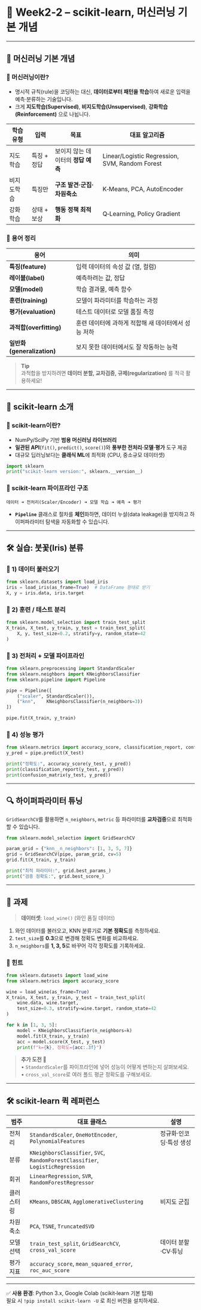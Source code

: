 
# 📘 Week2‑2 – scikit‑learn, 머신러닝 기본 개념
---

## 🤖 머신러닝 기본 개념

### 🔹 머신러닝이란?
- 명시적 규칙(rule)을 코딩하는 대신, **데이터로부터 패턴을 학습**하여 새로운 입력을 예측·분류하는 기술입니다.  
- 크게 **지도학습(Supervised)**, **비지도학습(Unsupervised)**, **강화학습(Reinforcement)** 으로 나뉩니다.

| 학습 유형 | 입력 | 목표 | 대표 알고리즘 |
|-----------|------|------|--------------|
| 지도학습 | 특징 + 정답 | 보이지 않는 데이터의 **정답 예측** | Linear/Logistic Regression, SVM, Random Forest |
| 비지도학습 | 특징만 | **구조 발견·군집·차원축소** | K‑Means, PCA, AutoEncoder |
| 강화학습 | 상태 + 보상 | **행동 정책 최적화** | Q‑Learning, Policy Gradient |

### 🔹 용어 정리
| 용어 | 의미 |
|------|------|
| **특징(feature)** | 입력 데이터의 속성 값 (열, 컬럼) |
| **레이블(label)** | 예측하려는 값, 정답 |
| **모델(model)** | 학습 결과물, 예측 함수 |
| **훈련(training)** | 모델이 파라미터를 학습하는 과정 |
| **평가(evaluation)** | 테스트 데이터로 모델 품질 측정 |
| **과적합(overfitting)** | 훈련 데이터에 과하게 적합해 새 데이터에서 성능 저하 |
| **일반화(generalization)** | 보지 못한 데이터에서도 잘 작동하는 능력 |

> **Tip**   
> 과적합을 방지하려면 **데이터 분할, 교차검증, 규제(regularization)** 를 적극 활용하세요!

---

## 🔧 scikit‑learn 소개

### 🔹 scikit‑learn이란?
- NumPy/SciPy 기반 **범용 머신러닝 라이브러리**  
- **일관된 API**(`fit()`, `predict()`, `score()`)와 **풍부한 전처리·모델·평가** 도구 제공  
- 대규모 딥러닝보다는 **클래식 ML**에 최적화 (CPU, 중소규모 데이터셋)

```python
import sklearn
print("scikit-learn version:", sklearn.__version__)
```

### 🔹 scikit‑learn 파이프라인 구조
```
데이터 ➜ 전처리(Scaler/Encoder) ➜ 모델 학습 ➜ 예측 ➜ 평가
```
- **`Pipeline`** 클래스로 절차를 **체인**화하면, 데이터 누설(data leakage)을 방지하고 하이퍼파라미터 탐색을 자동화할 수 있습니다.

---

## 🛠️ 실습: 붓꽃(Iris) 분류

### 🔹 1) 데이터 불러오기
```python
from sklearn.datasets import load_iris
iris = load_iris(as_frame=True)  # DataFrame 형태로 받기
X, y = iris.data, iris.target
```

### 🔹 2) 훈련 / 테스트 분리
```python
from sklearn.model_selection import train_test_split
X_train, X_test, y_train, y_test = train_test_split(
    X, y, test_size=0.2, stratify=y, random_state=42
)
```

### 🔹 3) 전처리 + 모델 파이프라인
```python
from sklearn.preprocessing import StandardScaler
from sklearn.neighbors import KNeighborsClassifier
from sklearn.pipeline import Pipeline

pipe = Pipeline([
    ("scaler", StandardScaler()),
    ("knn",    KNeighborsClassifier(n_neighbors=3))
])

pipe.fit(X_train, y_train)
```

### 🔹 4) 성능 평가
```python
from sklearn.metrics import accuracy_score, classification_report, confusion_matrix
y_pred = pipe.predict(X_test)

print("정확도:", accuracy_score(y_test, y_pred))
print(classification_report(y_test, y_pred))
print(confusion_matrix(y_test, y_pred))
```

---

## 🔍 하이퍼파라미터 튜닝

`GridSearchCV`를 활용하면 `n_neighbors`, `metric` 등 파라미터를 **교차검증**으로 최적화할 수 있습니다.

```python
from sklearn.model_selection import GridSearchCV

param_grid = {"knn__n_neighbors": [1, 3, 5, 7]}
grid = GridSearchCV(pipe, param_grid, cv=5)
grid.fit(X_train, y_train)

print("최적 파라미터:", grid.best_params_)
print("검증 정확도:", grid.best_score_)
```

---

## 🧪 과제

> **데이터셋**: `load_wine()` (와인 품질 데이터)

1. 와인 데이터를 불러오고, KNN 분류기로 **기본 정확도**를 측정하세요.  
2. `test_size`를 **0.3**으로 변경해 정확도 변화를 비교하세요.  
3. `n_neighbors`를 **1, 3, 5**로 바꾸어 각각 정확도를 기록하세요.

### 🔑 힌트
```python
from sklearn.datasets import load_wine
from sklearn.metrics import accuracy_score

wine = load_wine(as_frame=True)
X_train, X_test, y_train, y_test = train_test_split(
    wine.data, wine.target,
    test_size=0.3, stratify=wine.target, random_state=42
)

for k in [1, 3, 5]:
    model = KNeighborsClassifier(n_neighbors=k)
    model.fit(X_train, y_train)
    acc = model.score(X_test, y_test)
    print(f"k={k}, 정확도={acc:.3f}")
```
> **추가 도전 🌟**   
> • `StandardScaler`를 파이프라인에 넣어 성능이 어떻게 변하는지 살펴보세요.  
> • `cross_val_score`로 여러 폴드 평균 정확도를 구해보세요.

---

## 🛠️ scikit‑learn 퀵 레퍼런스

| 범주 | 대표 클래스 | 설명 |
|------|-------------|------|
| 전처리 | `StandardScaler`, `OneHotEncoder`, `PolynomialFeatures` | 정규화·인코딩·특성 생성 |
| 분류 | `KNeighborsClassifier`, `SVC`, `RandomForestClassifier`, `LogisticRegression` | |
| 회귀 | `LinearRegression`, `SVR`, `RandomForestRegressor` | |
| 클러스터링 | `KMeans`, `DBSCAN`, `AgglomerativeClustering` | 비지도 군집 |
| 차원축소 | `PCA`, `TSNE`, `TruncatedSVD` | |
| 모델 선택 | `train_test_split`, `GridSearchCV`, `cross_val_score` | 데이터 분할·CV·튜닝 |
| 평가 지표 | `accuracy_score`, `mean_squared_error`, `roc_auc_score` | |

---

✅ **사용 환경**: Python 3.x, Google Colab (scikit‑learn 기본 탑재)  
필요 시 `!pip install scikit-learn -U` 로 최신 버전을 설치하세요.
